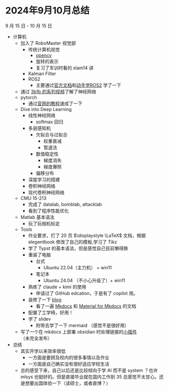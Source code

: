 # 2024年9月10月总结
9 月 15 日 - 10 月 15 日

- 计算机
	- 加入了 RoboMaster 视觉部
		- 传统计算机视觉
			- [opencv](https://www.woshicver.com/)
			- 旋转的表示
			- 复习了军训时看的 slam14 讲
		- Kalman Filter
		- ROS2
			- 主要通过[官方文档](https://docs.ros.org/en/rolling/index.html)和[动手学ROS2](https://fishros.com/d2lros2/) 学了一下
	- 通过 [3b1b 的系列视频](https://www.youtube.com/watch?v=aircAruvnKk&list=PLZHQObOWTQDNU6R1_67000Dx_ZCJB-3pi)了解了神经网络
	- pytorch
		- 通过[官网的教程](https://pytorch.org/tutorials/beginner/deep_learning_60min_blitz.html)速成了一下
	- Dive into Deep Learning
		- 线性神经网络
			- softmax 回归
		- 多层感知机
			- 欠拟合与过拟合
				- 权重衰减
				- 暂退法
			- 数值稳定性
				- 梯度消失
				- 梯度爆照
			- 偏移分布
		- 深度学习的搭建
		- 卷积神经网络
		- 现代卷积神经网络
	- CMU 15-213
		- 完成了 datalab, bomblab, attacklab
		- 看到了程序性能优化
	- Matlab 基本语法
		- 玩了玩相机标定
	- Tools
		- 作业要求，打了 20 页 $\displaystyle \LaTeX$ 文档，根据 elegentbook 修改了自己的模板,学习了 Tikz
		- 学了 Typst 的基本语法，但是感觉自己目前懒得换
		- 重装了电脑
			- 台式
				- Ubuntu 22.04（主力机） + win11
		    - 笔记本
			    - Ubuntu 24.04 （不小心升级了）+ win11
		- 熟练了 claude + kimi 的使用
			- 申请过了 GitHub edcation，于是有了 copilot 用。
		- 装修了一下 [blog](https://wncfht.github.io/)
			- 看了一遍 [Mkdocs](https://www.mkdocs.org/user-guide/) 和 [Material for Mkdocs](https://mkdoc-material.llango.com/getting-started/) 的文档
		- 配置了工学椅，好用！
		- 学了 slidev
			- 附带去学了一下 mermaid （感觉不是很好用）
	- 写了一个在 mkdocs 上部署 obsidian 时处理链接的[小插件](https://github.com/WncFht/mkdocs_obsidian_support)（未完全发布）  
- 总结
	- 其实开学以来效率很低
		- 一方面是要顾及校内的很多事情以及作业
		- 一方面是自己确实没有很好适应学校生活
	- 总的感受下来，自己以后还是比较倾向于学 AI 而不是 system ？也许 mlsys 也挺好的。但是直接毕业就在国内工作到 35 总感觉不太甘心。还是想要出国体验一下（读硕士，或者直博？）
